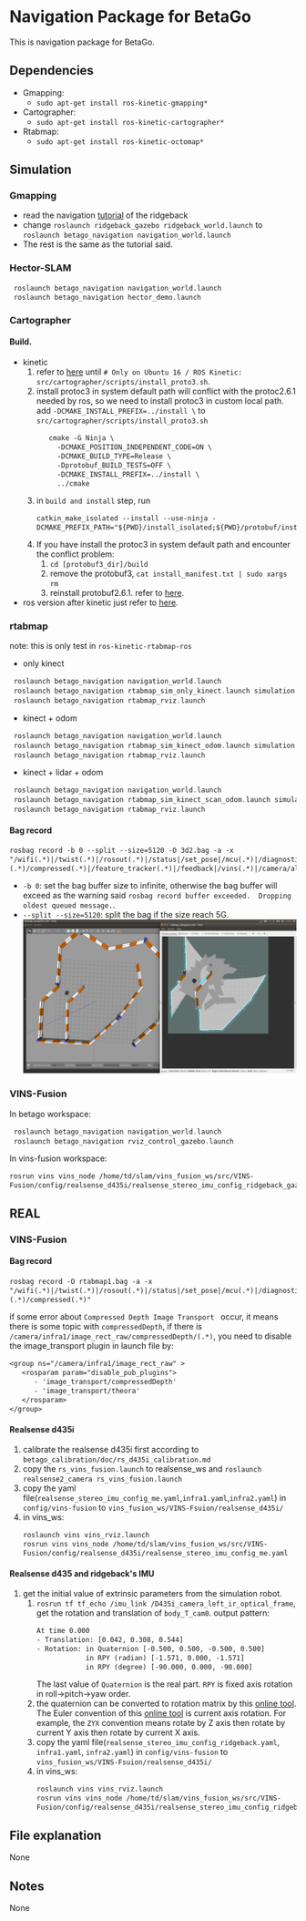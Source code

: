 # Navigation Package for BetaGo 
This is navigation package for BetaGo.
## Dependencies
- Gmapping: 
    - `sudo apt-get install ros-kinetic-gmapping*`
- Cartographer: 
    - `sudo apt-get install ros-kinetic-cartographer*`
- Rtabmap: 
    - `sudo apt-get install ros-kinetic-octomap*`
## Simulation
### Gmapping
- read the navigation [tutorial](http://www.clearpathrobotics.com/assets/guides/ridgeback/navigation.html) of the ridgeback
- change `roslaunch ridgeback_gazebo ridgeback_world.launch` to `roslaunch betago_navigation navigation_world.launch`
- The rest is the same as the tutorial said.

### Hector-SLAM
```
 roslaunch betago_navigation navigation_world.launch
 roslaunch betago_navigation hector_demo.launch
```
### Cartographer
#### Build.
- kinetic
    1. refer to [here](https://google-cartographer-ros.readthedocs.io/en/latest/compilation.html#building-installation) until `# Only on Ubuntu 16 / ROS Kinetic: src/cartographer/scripts/install_proto3.sh`.
    2. install protoc3 in system default path will conflict with the protoc2.6.1 needed by ros, so we need to install protoc3 in custom local path. add `-DCMAKE_INSTALL_PREFIX=../install \` to `src/cartographer/scripts/install_proto3.sh`
        ```
           cmake -G Ninja \
             -DCMAKE_POSITION_INDEPENDENT_CODE=ON \
             -DCMAKE_BUILD_TYPE=Release \
             -Dprotobuf_BUILD_TESTS=OFF \
             -DCMAKE_INSTALL_PREFIX=../install \
             ../cmake
       ```
    3. in `build and install` step, run 
        ```
        catkin_make_isolated --install --use-ninja -DCMAKE_PREFIX_PATH="${PWD}/install_isolated;${PWD}/protobuf/install;${CMAKE_PREFIX_PATH}"
       ```
    4. If you have install the protoc3 in system default path and encounter the conflict problem:
        1. `cd [protobuf3_dir]/build`
        2. remove the protobuf3, `cat install_manifest.txt | sudo xargs rm`
        3. reinstall protobuf2.6.1. refer to [here](https://blog.csdn.net/lwplwf/article/details/76532804).
- ros version after kinetic just refer to [here](https://google-cartographer-ros.readthedocs.io/en/latest/compilation.html#building-installation).
### rtabmap
note: this is only test in `ros-kinetic-rtabmap-ros`
- only kinect
```asm
 roslaunch betago_navigation navigation_world.launch
 roslaunch betago_navigation rtabmap_sim_only_kinect.launch simulation:=true
 roslaunch betago_navigation rtabmap_rviz.launch
```
- kinect + odom
```asm
 roslaunch betago_navigation navigation_world.launch
 roslaunch betago_navigation rtabmap_sim_kinect_odom.launch simulation:=true
 roslaunch betago_navigation rtabmap_rviz.launch
```
- kinect + lidar + odom
```asm
 roslaunch betago_navigation navigation_world.launch
 roslaunch betago_navigation rtabmap_sim_kinect_scan_odom.launch simulation:=true
 roslaunch betago_navigation rtabmap_rviz.launch
```
#### Bag record
```
rosbag record -b 0 --split --size=5120 -O 3d2.bag -a -x "/wifi(.*)|/twist(.*)|/rosout(.*)|/status|/set_pose|/mcu(.*)|/diagnostics(.*)|/cmd_lights|/bluetooth(.*)|/disparity|/gps/fix|/imu_filter_node(.*)|/initialpose|/left/(.*)|/move_base_simple/goal|/rgbd_image_relay|/right/(.*)|/rtabmap(.*)|/tag_detections|/user_data_async|/voxel_cloud|(.*)/compressed(.*)|/feature_tracker(.*)|/feedback|/vins(.*)|/camera/aligned_depth_to_infra1(.*)"
```
- `-b 0`: set the bag buffer size to infinite, otherwise the bag buffer will exceed as the warning said `rosbag record buffer exceeded.  Dropping oldest queued message.`.
- `--split --size=5120`: split the bag if the size reach 5G.
![kinect + lidar + odom mapping result](../media/rtabmap_3.png)


### VINS-Fusion
In betago workspace:
```asm
 roslaunch betago_navigation navigation_world.launch
 roslaunch betago_navigation rviz_control_gazebo.launch
```
In vins-fusion workspace:
```
rosrun vins vins_node /home/td/slam/vins_fusion_ws/src/VINS-Fusion/config/realsense_d435i/realsense_stereo_imu_config_ridgeback_gazebo.yaml
```
## REAL
### VINS-Fusion
#### Bag record
```
rosbag record -O rtabmap1.bag -a -x "/wifi(.*)|/twist(.*)|/rosout(.*)|/status|/set_pose|/mcu(.*)|/diagnostics(.*)|/cmd_lights|/bluetooth(.*)|/disparity|/gps/fix|/imu_filter_node(.*)|/initialpose|/left/(.*)|/move_base_simple/goal|/rgbd_image_relay|/right/(.*)|/rtabmap(.*)|/tag_detections|/user_data_async|/voxel_cloud|(.*)/compressed(.*)"
```
if some error about `Compressed Depth Image Transport ` occur, it means there is some topic with `compressedDepth`,
if there is `/camera/infra1/image_rect_raw/compressedDepth/(.*)`, you need to disable the image_transport plugin in launch file by:
```
<group ns="/camera/infra1/image_rect_raw" >
   <rosparam param="disable_pub_plugins">
      - 'image_transport/compressedDepth'
      - 'image_transport/theora'
   </rosparam>
</group>
```
#### Realsense d435i
1. calibrate the realsense d435i first according to `betago_calibration/doc/rs_d435i_calibration.md`
2. copy the `rs_vins_fusion.launch` to realsense_ws and `roslaunch realsense2_camera rs_vins_fusion.launch `
3. copy the yaml file(`realsense_stereo_imu_config_me.yaml`,`infra1.yaml`,`infra2.yaml`) in `config/vins-fusion` to `vins_fusion_ws/VINS-Fsuion/realsense_d435i/`
4. in vins_ws:
    ```
   roslaunch vins vins_rviz.launch
   rosrun vins vins_node /home/td/slam/vins_fusion_ws/src/VINS-Fusion/config/realsense_d435i/realsense_stereo_imu_config_me.yaml
   ```
#### Realsense d435 and ridgeback's IMU
1. get the initial value of extrinsic parameters from the simulation robot.
    1. `rosrun tf tf_echo /imu_link /D435i_camera_left_ir_optical_frame`, get the rotation and translation of `body_T_cam0`.
        output pattern:
        ```
        At time 0.000
        - Translation: [0.042, 0.308, 0.544]
        - Rotation: in Quaternion [-0.500, 0.500, -0.500, 0.500]
                    in RPY (radian) [-1.571, 0.000, -1.571]
                    in RPY (degree) [-90.000, 0.000, -90.000]
       ```
         The last value of `Quaternion` is the real part.
         `RPY` is fixed axis rotation in roll->pitch->yaw order.
    2. the quaternion can be converted to rotation matrix by this [online tool](https://www.andre-gaschler.com/rotationconverter/).
        The Euler convention of this [online tool](https://www.andre-gaschler.com/rotationconverter/) is current axis rotation. For example, the `ZYX` convention means rotate by Z axis then rotate by current Y axis then rotate by current X axis.
    3. copy the yaml file(`realsense_stereo_imu_config_ridgeback.yaml`, `infra1.yaml`, `infra2.yaml`) in `config/vins-fusion` to `vins_fusion_ws/VINS-Fsuion/realsense_d435i/`
    4. in vins_ws:
        ```
       roslaunch vins vins_rviz.launch
       rosrun vins vins_node /home/td/slam/vins_fusion_ws/src/VINS-Fusion/config/realsense_d435i/realsense_stereo_imu_config_ridgeback.yaml
       ```
## File explanation
None
## Notes
None

